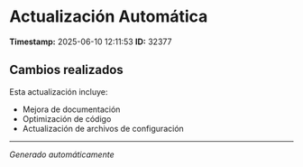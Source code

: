 # Actualización Automática

**Timestamp:** 2025-06-10 12:11:53
**ID:** 32377

## Cambios realizados

Esta actualización incluye:
- Mejora de documentación
- Optimización de código
- Actualización de archivos de configuración

---
*Generado automáticamente*
